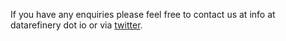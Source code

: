 If you have any enquiries please feel free to contact us at info at datarefinery dot io or via [twitter](https://twitter.com/datarefineryio).
